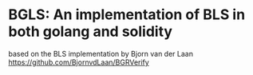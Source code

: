 # BGLS: An implementation of BLS in both golang and solidity

based on the BLS implementation by Bjorn van der Laan https://github.com/BjornvdLaan/BGRVerify
